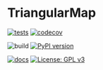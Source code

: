 # TriangularMap

[![tests](https://github.com/robert-lieck/TriangularMap/actions/workflows/tests.yml/badge.svg)](https://github.com/robert-lieck/TriangularMap/actions/workflows/tests.yml)
[![codecov](https://codecov.io/gh/robert-lieck/TriangularMap/branch/main/graph/badge.svg?token=XAUCWNS7II)](https://codecov.io/gh/robert-lieck/TriangularMap)

![build](https://github.com/robert-lieck/TriangularMap/workflows/build/badge.svg)
[![PyPI version](https://badge.fury.io/py/TriangularMap.svg)](https://badge.fury.io/py/TriangularMap)

[![docs](https://github.com/robert-lieck/TriangularMap/actions/workflows/docs.yml/badge.svg)](https://robert-lieck.github.io/TriangularMap/)
[![License: GPL v3](https://img.shields.io/badge/License-GPLv3-blue.svg)](https://www.gnu.org/licenses/gpl-3.0)
